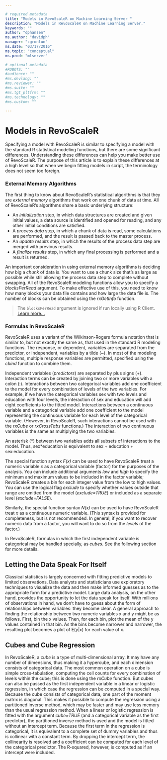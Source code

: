 ```yaml
---

# required metadata
title: "Models in RevoScaleR on Machine Learning Server "
description: "Models in RevoScaleR on Machine Learning Server."
keywords: ""
author: "dphansen"
ms.author: "davidph"
manager: "cgronlun"
ms.date: "03/17/2016"
ms.topic: "conceptual"
ms.prod: "mlserver"

# optional metadata
#ROBOTS: ""
#audience: ""
#ms.devlang: ""
#ms.reviewer: ""
#ms.suite: ""
#ms.tgt_pltfrm: ""
#ms.technology: ""
#ms.custom: ""

---
```


# Models in RevoScaleR

Specifying a model with RevoScaleR is similar to specifying a model with the standard R statistical modeling functions, but there are some significant differences. Understanding these differences can help you make better use of RevoScaleR. The purpose of this article is to explain these differences at a high level so that when we begin fitting models in script, the terminology does not seem too foreign.

### External Memory Algorithms


The first thing to know about RevoScaleR’s statistical algorithms is that they are *external memory* algorithms that work on one chunk of data at time. All of RevoScaleR’s algorithms share a basic underlying structure:

-   An *initialization* step, in which data structures are created and given initial values, a data source is identified and opened for reading, and any other initial conditions are satisfied.
-   A *process data* step, in which a chunk of data is read, some calculations are performed, and the result is passed back to the master process.
-   An *update results* step, in which the results of the process data step are merged with previous results.
-   A *finalize results* step, in which any final processing is performed and a result is returned.

An important consideration in using external memory algorithms is deciding how big a *chunk* of data is. You want to use a chunk size that’s as large as possible while still allowing the process data step to complete without swapping. All of the RevoScaleR modeling functions allow you to specify a *blocksPerRead* argument. To make effective use of this, you need to know how many blocks your data file contains and how large the data file is. The number of blocks can be obtained using the *rxGetInfo* function.

>The `blocksPerRead` argument is ignored if run locally using R Client. [Learn more...](tutorial-revoscaler-data-import-transform.md#chunking)

### Formulas in RevoScaleR

RevoScaleR uses a variant of the Wilkinson-Rogers formula notation that is similar to, but not exactly the same as, that used in the standard R modeling functions. The response, or dependent, variables are separated from the predictor, or independent, variables by a tilde (~). In most of the modeling functions, multiple response variables are permitted, specified using the *cbind* function to combine them.

Independent variables (*predictors*) are separated by plus signs (+). Interaction terms can be created by joining two or more variables with a colon (:). Interactions between two categorical variables add one coefficient to the model for every combination of levels of the two variables. For example, if we have the categorical variables sex with two levels and education with four levels, the interaction of sex and education will add eight coefficients to the fitted model. Interactions between a continuous variable and a categorical variable add one coefficient to the model representing the continuous variable for each level of the categorical variable. (However, in RevoScaleR, such interactions cannot be used with the *rxCube* or *rxCrossTabs* functions.) The interaction of two continuous variables is the same as multiplying the two variables.

An asterisk (\*) between two variables adds all subsets of interactions to the model. Thus, sex\*education is equivalent to sex + education + sex:education.

The special function syntax *F(x)* can be used to have RevoScaleR treat a numeric variable *x* as a categorical variable (factor) for the purposes of the analysis. You can include additional arguments *low* and *high* to specify the minimum and maximum values to be included in the factor variable; RevoScaleR creates a bin for each integer value from the low to high values. You can use the logical flag *exclude* to specify whether values outside that range are omitted from the model (*exclude=TRUE*) or included as a separate level (*exclude=FALSE*).

Similarly, the special function syntax *N(x)* can be used to have RevoScaleR treat *x* as a continuous numeric variable. (This syntax is provided for completeness, but is not recommended. In general, if you want to recover numeric data from a factor, you will want to do so from the *levels* of the factor.)

In RevoScaleR, formulas in which the first independent variable is categorical may be handled specially, as *cubes*. See the following section for more details.

## Letting the Data Speak For Itself

Classical statistics is largely concerned with fitting predictive models to limited observations. Data analysts and statisticians use exploratory techniques to visualize the data and then make informed guesses as to the appropriate form for a predictive model. Large data analysis, on the other hand, provides the opportunity to let the data speak for itself. With millions of observations in hand, we don’t have to guess about the form of relationships between variables: they become clear. A general approach to finding the relationship between two numeric variables x and y might be as follows. First, bin the x values. Then, for each bin, plot the mean of the y values contained in that bin. As the bins become narrower and narrower, the resulting plot becomes a plot of E(y|x) for each value of x.

## Cubes and Cube Regression

In RevoScaleR, a *cube* is a type of multi-dimensional array. It may have any number of dimensions, thus making it a hypercube, and each dimension consists of categorical data. The most common operation on a cube is simple cross-tabulation, computing the cell counts for every combination of levels within the cube; this is done using the *rxCube* function. But cubes can also be passed as the first independent variable in a linear or logistic regression, in which case the regression can be computed in a special way. Because the cube consists of categorical data, one part of the moment matrix is diagonal. This makes it possible to compute the regression using a partitioned inverse method, which may be faster and may use less memory than the usual regression method. When a linear or logistic regression is fitted with the argument *cube=TRUE* (and a categorical variable as the first predictor), the partitioned inverse method is used and the model is fitted without an intercept term. Because the first term in the regression is categorical, it is equivalent to a complete set of dummy variables and thus is collinear with a constant term. By dropping the intercept term, the collinearity is resolved and a coefficient can be computed for each level of the categorical predictor. The R-squared, however, is computed as if an intercept were included.
